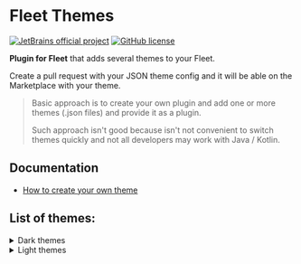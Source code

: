 # Fleet Themes

[![JetBrains official project](http://jb.gg/badges/official.svg)](https://confluence.jetbrains.com/display/ALL/JetBrains+on+GitHub)
[![GitHub license](https://img.shields.io/badge/license-APACHE_2.0-blue.svg)](https://github.com/JetBrains/fleet-plugin-template/blob/main/LICENSE.md)

**Plugin for Fleet** that adds several themes to your Fleet.

Create a pull request with your JSON theme config and it will be able on the Marketplace with your theme.


> Basic approach is to create your own plugin and add one or more themes (.json files) and provide it as a plugin.
>
> Such approach isn't good because isn't not convenient to switch themes quickly and not all developers may work with Java / Kotlin.

## Documentation

- [How to create your own theme](https://www.jetbrains.com/help/fleet/building-custom-theme-plugins.html#cloning_the_template)

## List of themes:

<details>

<summary>Dark themes</summary>

- [Intellij IDEA – Dark (@xepozz)](plugin/frontendImpl/src/jvmMain/resources/intellij_dark.json)\
- [CutCode – Dark (@lee-to)](plugin/frontendImpl/src/jvmMain/resources/cutcode_dark.json)

</details>


<details>

<summary>Light themes</summary>

- No themes added

</details>
